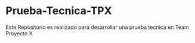 # Prueba-Tecnica-TPX
Este Repositorio es realizado para desarrollar una prueba tecnica en Team Proyecto X
